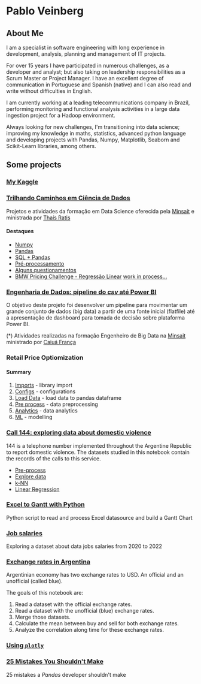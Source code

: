 # Pablo Veinberg

## About Me

I am a specialist in software engineering with long experience in development, analysis, planning and management of IT projects.

For over 15 years I have participated in numerous challenges, as a developer and analyst; but also taking on leadership responsibilities as a Scrum Master or Project Manager. I have an excellent degree of communication in Portuguese and Spanish (native) and I can also read and write without difficulties in English.

I am currently working at a leading telecommunications company in Brazil, performing monitoring and functional analysis activities in a large data ingestion project for a Hadoop environment.

Always looking for new challenges, I'm transitioning into data science; improving my knowledge in maths, statistics, advanced python language and developing projects with Pandas, Numpy, Matplotlib, Seaborn and Scikit-Learn libraries, among others.

## Some projects

### [My Kaggle](https://www.kaggle.com/pveinberg/code)


### [Trilhando Caminhos em Ciência de Dados](https://github.com/pveinberg/Curso_DataScience_Minsait/)
Projetos e atividades da formação em Data Science oferecida pela [Minsait](https://www.minsait.com/pt) e ministrada por [Thaís Ratis](https://github.com/thaisratis)

#### Destaques
* [Numpy](https://github.com/pveinberg/Curso_DataScience_Minsait/blob/main/Notebooks/Aula01/Exercicio_Numpy.ipynb)
* [Pandas](https://github.com/pveinberg/Curso_DataScience_Minsait/blob/main/Notebooks/Aula01/Exercicio_Pandas.ipynb)
* [SQL + Pandas](https://github.com/pveinberg/Curso_DataScience_Minsait/blob/main/Notebooks/Aula01/Pandas_Sql_v03.ipynb)
* [Pré-processamento](https://github.com/pveinberg/Curso_DataScience_Minsait/blob/main/Notebooks/Aula03/pre-processamento.ipynb)
* [Alguns questionamentos](https://github.com/pveinberg/Curso_DataScience_Minsait/blob/main/Notebooks/Aula03/novas-questoes.ipynb)
* [BMW Pricing Challenge - Regressão Linear](https://www.kaggle.com/pveinberg/bmw-pricing-challenge-r2-71-1)
[work in process...](https://github.com/pveinberg/Curso_DataScience_Minsait/)

### [Engenharia de Dados: pipeline do _csv_ até Power BI](https://github.com/pveinberg/formacao-engenharia-dados/blob/main/README.md)
O objetivo deste projeto foi desenvolver um pipeline para movimentar um grande conjunto de dados (big data) a partir de uma fonte inicial (flatfile) até a apresentação de dashboard para tomada de decisão sobre plataforma Power BI.

(*) Atividades realizadas na formação Engenheiro de Big Data na [Minsait](https://www.minsait.com/pt) ministrado por [Caiuá França](https://github.com/caiuafranca)

### Retail Price Optiomization

#### Summary
1. [Imports](https://www.kaggle.com/code/pveinberg/retail-price-optiomization/#1.-Imports) - library import
2. [Configs](https://www.kaggle.com/code/pveinberg/retail-price-optiomization/#2.-Configs) - configurations
3. [Load Data](https://www.kaggle.com/code/pveinberg/retail-price-optiomization/#3.-Load-Data) - load data to pandas dataframe
4. [Pre process](https://www.kaggle.com/code/pveinberg/retail-price-optiomization/#4.-Pre-process) - data preprocessing
5. [Analytics](https://www.kaggle.com/code/pveinberg/retail-price-optiomization/#5.-Analytics) - data analytics
6. [ML](https://www.kaggle.com/code/pveinberg/retail-price-optiomization/#6.-ML) - modelling


### [Call 144: exploring data about domestic violence](https://github.com/pveinberg/linea-144)
144 is a telephone number implemented throughout the Argentine Republic to report domestic violence. The datasets studied in this notebook contain the records of the calls to this service.

* [Pre-process](https://github.com/pveinberg/linea-144/blob/main/01_pre_process.ipynb)
* [Explore data](https://github.com/pveinberg/linea-144/blob/main/02_linea_144_explore.ipynb)
* [k-NN](https://github.com/pveinberg/linea-144/blob/main/03_knn.ipynb)
* [Linear Regression](https://github.com/pveinberg/linea-144/blob/main/04_linear_regression.ipynb)

### [Excel to Gantt with Python](https://github.com/pveinberg/excel-to-gantt)
Python script to read and process Excel datasource and build a Gantt Chart


### [Job salaries](https://github.com/pveinberg/data-analysis/blob/main/job-salaries.ipynb)
Exploring a dataset about data jobs salaries from 2020 to 2022

### [Exchange rates in Argentina](https://github.com/pveinberg/data-analysis/blob/main/exchange-rates-in-argentina.ipynb)
Argentinian economy has two exchange rates to USD. An official and an unofficial (called blue). 

The goals of this notebook are: 

1.	Read a dataset with the official exchange rates.
2.	Read a dataset with the unofficial (blue) exchange rates.
3.	Merge those datasets.
4.	Calculate the mean between buy and sell for both exchange rates. 
5.	Analyze the correlation along time for these exchange rates. 

### [Using `plotly`](https://github.com/pveinberg/data-analysis/blob/main/samples-plotly/main-samples-plotly.ipynb)

### [25 Mistakes You Shouldn't Make](https://github.com/pveinberg/data-analysis/blob/main/mistakes.ipynb)
25 mistakes a _Pandas_ developer shouldn't make

